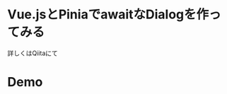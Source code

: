 # Vue.jsとPiniaでawaitなDialogを作ってみる

詳しくはQiitaにて
<!-- https://qiita.com/harenokuni/items/5a42d1ee93f31dd3b853 -->


# Demo

<!-- https://harenokuni.github.io/vue-sample-5/ -->
